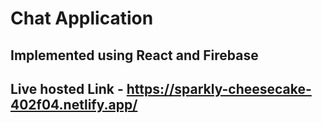 # Chat Application
## Implemented using React and Firebase

## Live hosted Link - https://sparkly-cheesecake-402f04.netlify.app/
